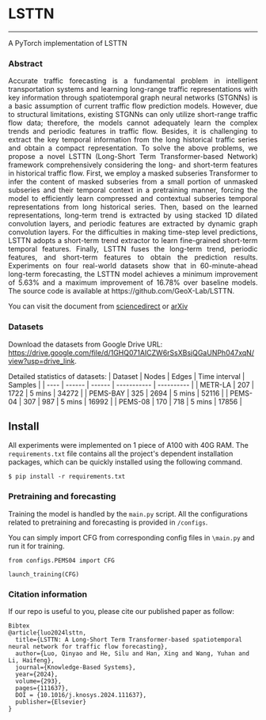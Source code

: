 # LSTTN
------  

A PyTorch implementation of LSTTN
### Abstract
<p align="justify">
Accurate traffic forecasting is a fundamental problem in intelligent transportation systems and learning long-range traffic representations with key information through spatiotemporal graph neural networks (STGNNs) is a basic assumption of current traffic flow prediction models. However, due to structural limitations, existing STGNNs can only utilize short-range traffic flow data; therefore, the models cannot adequately learn the complex trends and periodic features in traffic flow. Besides, it is challenging to extract the key temporal information from the long historical traffic series and obtain a compact representation. To solve the above problems, we propose a novel LSTTN (Long-Short Term Transformer-based Network) framework comprehensively considering the long- and short-term features in historical traffic flow. First, we employ a masked subseries Transformer to infer the content of masked subseries from a small portion of unmasked subseries and their temporal context in a pretraining manner, forcing the model to efficiently learn compressed and contextual subseries temporal representations from long historical series. Then, based on the learned representations, long-term trend is extracted by using stacked 1D dilated convolution layers, and periodic features are extracted by dynamic graph convolution layers. For the difficulties in making time-step level predictions, LSTTN adopts a short-term trend extractor to learn fine-grained short-term temporal features. Finally, LSTTN fuses the long-term trend, periodic features, and short-term features to obtain the prediction results. Experiments on four real-world datasets show that in 60-minute-ahead long-term forecasting, the LSTTN model achieves a minimum improvement of 5.63% and a maximum improvement of 16.78% over baseline models. The source code is available at https://github.com/GeoX-Lab/LSTTN.

You can visit the document from [sciencedirect](https://www.sciencedirect.com/science/article/pii/S0950705124002727) or [arXiv](https://arxiv.org/abs/2403.16495)

### Datasets
Download the datasets from Google Drive URL: https://drive.google.com/file/d/1GHQ071AICZW6rSsXBsjQGaUNPh047xqN/view?usp=drive_link.

Detailed statistics of datasets:
|  Dataset | Nodes    | Edges  | Time interval | Samples        |
| ---- | ------ | ------ | ----------- | ---------- |
| METR-LA  | 207 | 1722 | 5 mins      | 34272      |
| PEMS-BAY  | 325 | 2694 | 5 mins      | 52116      |
| PEMS-04  | 307 | 987 | 5 mins      | 16992      |
| PEMS-08  | 170 | 718 | 5 mins      | 17856      |

## Install

All experiments were implemented on 1 piece of A100 with 40G RAM. The `requirements.txt` file contains all the project's dependent installation packages, which can be quickly installed using the following command.

```
$ pip install -r requirements.txt
```

### Pretraining and forecasting

Training the model is handled by the `main.py` script. All the configurations related to pretraining and forecasting is provided in `/configs`. 

You can simply import CFG from corresponding config files in `\main.py` and run it for training.

```
from configs.PEMS04 import CFG

launch_training(CFG)
```
  
### Citation information
If our repo is useful to you, please cite our published paper as follow:
```
Bibtex
@article{luo2024lsttn,
  title={LSTTN: A Long-Short Term Transformer-based spatiotemporal neural network for traffic flow forecasting},
  author={Luo, Qinyao and He, Silu and Han, Xing and Wang, Yuhan and Li, Haifeng},
  journal={Knowledge-Based Systems},
  year={2024},
  volume={293},
  pages={111637},
  DOI = {10.1016/j.knosys.2024.111637},
  publisher={Elsevier}
}
```
